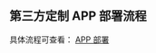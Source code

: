 ## 第三方定制 APP 部署流程

具体流程可查看： [APP 部署](https://github.com/tencentyun/iot-link-ios/blob/master/doc/%E5%B9%B3%E5%8F%B0%E6%8A%80%E6%9C%AF%E6%96%87%E6%A1%A3/%E9%83%A8%E7%BD%B2%E6%B5%81%E7%A8%8B.md)


​	




